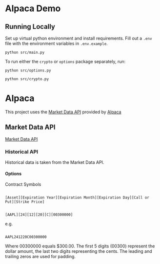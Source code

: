 # Alpaca Demo

## Running Locally

Set up virtual python environment and install requirements. Fill out a `.env` file with the environment variables in `.env.example`.

```
python src/main.py
```

To run either the `crypto` or `options` package separately, run:

```
python src/options.py
```

```
python src/crypto.py
```

# Alpaca

This project uses the [Market Data API](https://docs.alpaca.markets/docs/about-market-data-api) provided by [Alpaca](https://alpaca.markets/)

## Market Data API

[Market Data API](https://docs.alpaca.markets/docs/about-market-data-api)

### Historical API

Historical data is taken from the Market Data API.

#### Options

Contract Symbols

```

[Asset][Expiration Year][Expiration Month][Expiration Day][Call or Put][Strike Price]

```

```

[AAPL][24][12][20][C][00300000]

```

e.g.

```

AAPL241220C00300000

```

Where 00300000 equals $300.00. The first 5 digits (00300) represent the dollar amount, the last two digits representing the cents. The leading and trailing zeros are used for padding.

```

```
